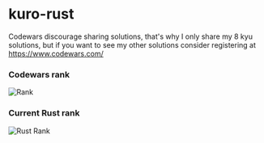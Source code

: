# kuro-rust

Codewars discourage sharing solutions, that's why I only share my 8 kyu solutions, but if you want to see my other solutions consider registering at https://www.codewars.com/

### Codewars rank
![Rank](https://www.codewars.com/users/kurovale/badges/large)

### Current Rust rank

![Rust Rank](https://shields.io/badge/-6%20kyu-white?logo=rust&style=for-the-badge&logoColor=dea584)
